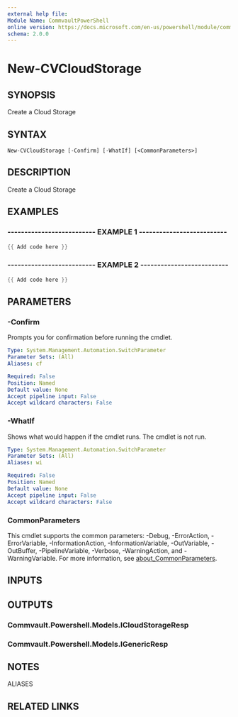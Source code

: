 ```yaml
---
external help file:
Module Name: CommvaultPowerShell
online version: https://docs.microsoft.com/en-us/powershell/module/commvaultpowershell/new-cvcloudstorage
schema: 2.0.0
---
```


# New-CVCloudStorage

## SYNOPSIS
Create a Cloud Storage

## SYNTAX

```
New-CVCloudStorage [-Confirm] [-WhatIf] [<CommonParameters>]
```

## DESCRIPTION
Create a Cloud Storage

## EXAMPLES

### -------------------------- EXAMPLE 1 --------------------------
```powershell
{{ Add code here }}
```



### -------------------------- EXAMPLE 2 --------------------------
```powershell
{{ Add code here }}
```



## PARAMETERS

### -Confirm
Prompts you for confirmation before running the cmdlet.

```yaml
Type: System.Management.Automation.SwitchParameter
Parameter Sets: (All)
Aliases: cf

Required: False
Position: Named
Default value: None
Accept pipeline input: False
Accept wildcard characters: False
```

### -WhatIf
Shows what would happen if the cmdlet runs.
The cmdlet is not run.

```yaml
Type: System.Management.Automation.SwitchParameter
Parameter Sets: (All)
Aliases: wi

Required: False
Position: Named
Default value: None
Accept pipeline input: False
Accept wildcard characters: False
```

### CommonParameters
This cmdlet supports the common parameters: -Debug, -ErrorAction, -ErrorVariable, -InformationAction, -InformationVariable, -OutVariable, -OutBuffer, -PipelineVariable, -Verbose, -WarningAction, and -WarningVariable. For more information, see [about_CommonParameters](http://go.microsoft.com/fwlink/?LinkID=113216).

## INPUTS

## OUTPUTS

### Commvault.Powershell.Models.ICloudStorageResp

### Commvault.Powershell.Models.IGenericResp

## NOTES

ALIASES

## RELATED LINKS

